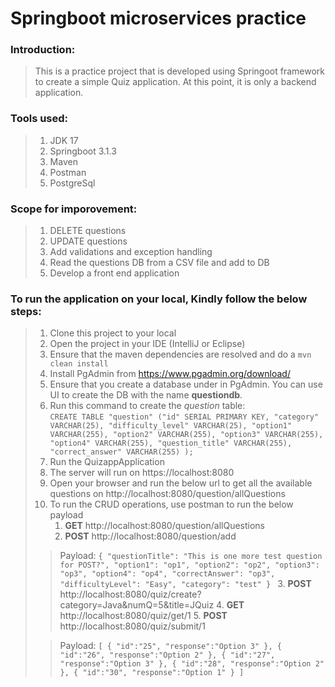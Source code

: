 # Springboot microservices practice
### Introduction:
> This is a practice project that is developed using Springoot framework to create a simple Quiz application. At this point, it is only a backend application.
### Tools used:
>1. JDK 17
>2. Springboot 3.1.3
>3. Maven
>4. Postman
>5. PostgreSql 

### Scope for imporovement:
>1. DELETE questions 
>2. UPDATE questions 
>3. Add validations and exception handling 
>4. Read the questions DB from a CSV file and add to DB
>4. Develop a front end application

### To run the application on your local, Kindly follow the below steps:
>1. Clone this project to your local
>2. Open the project in your IDE (IntelliJ or Eclipse)
>3. Ensure that the maven dependencies are resolved and do a ```mvn clean install```
>4. Install PgAdmin from https://www.pgadmin.org/download/
>5. Ensure that you create a database under in PgAdmin. You can use UI to create the DB with the name **questiondb**.
>   1.  Run this command to create the _question_ table:                                                                                                                      
    ```CREATE TABLE "question" ("id" SERIAL PRIMARY KEY,
    "category" VARCHAR(25),
    "difficulty_level" VARCHAR(25),
    "option1" VARCHAR(255),
    "option2" VARCHAR(255),
    "option3" VARCHAR(255),
    "option4" VARCHAR(255),
    "question_title" VARCHAR(255),
    "correct_answer" VARCHAR(255)
    );```
>6. Run the QuizappApplication 
>   1. The server will run on https://localhost:8080
>   2. Open your browser and run the below url to get all the available questions on http://localhost:8080/question/allQuestions
>   3. To run the CRUD operations, use postman to run the below payload 
>      1. **GET** http://localhost:8080/question/allQuestions
>      2. **POST** http://localhost:8080/question/add
>   >Payload:
       ```{
          "questionTitle": "This is one more test question for POST?",
          "option1": "op1",
          "option2": "op2",
          "option3": "op3",
          "option4": "op4",
          "correctAnswer": "op3",
          "difficultyLevel": "Easy",
          "category": "test"
          }
       ```
 >      3. **POST** http://localhost:8080/quiz/create?category=Java&numQ=5&title=JQuiz
 >      4. **GET** http://localhost:8080/quiz/get/1
 >      5. **POST** http://localhost:8080/quiz/submit/1
 >    
 >    >  Payload: ```[
       {
       "id":"25",
       "response":"Option 3"
       },
       {
       "id":"26",
       "response":"Option 2"
       },
       {
       "id":"27",
       "response":"Option 3"
       },
       {
       "id":"28",
       "response":"Option 2"
       },
       {
       "id":"30",
       "response":"Option 1"
       }
]```